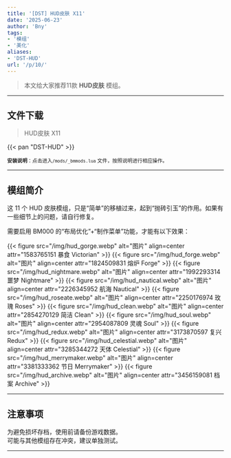 ```yaml
---
title: '[DST] HUD皮肤 X11'
date: '2025-06-23'
author: 'Bny'
tags:
- '模组'
- '美化'
aliases:
- 'DST-HUD'
url: '/p/10/'
---
```


> 本文给大家推荐11款 **HUD皮肤** 模组。

---

## 文件下载

> HUD皮肤 X11  

{{< pan "DST-HUD" >}}  

<small> **安装说明**：点击进入`/mods/_bmmods.lua` 文件，按照说明进行相应操作。</small>  

---

## 模组简介

这 11 个 HUD 皮肤模组，只是“简单”的移植过来，起到“抛砖引玉”的作用。如果有一些细节上的问题，请自行修复。

需要启用 BM000 的“布局优化”+“制作菜单”功能，才能有以下效果：

{{< figure src="/img/hud_gorge.webp" alt="图片" align=center attr="1583765151 暴食 Victorian" >}}
{{< figure src="/img/hud_forge.webp" alt="图片" align=center attr="1824509831 熔炉 Forge" >}}
{{< figure src="/img/hud_nightmare.webp" alt="图片" align=center attr="1992293314 噩梦 Nightmare" >}}
{{< figure src="/img/hud_nautical.webp" alt="图片" align=center attr="2226345952 航海 Nautical" >}}
{{< figure src="/img/hud_roseate.webp" alt="图片" align=center attr="2250176974 玫瑰 Roses" >}}
{{< figure src="/img/hud_clean.webp" alt="图片" align=center attr="2854270129 简洁 Clean" >}}
{{< figure src="/img/hud_soul.webp" alt="图片" align=center attr="2954087809 灵魂 Soul" >}}
{{< figure src="/img/hud_redux.webp" alt="图片" align=center attr="3173870597 复兴 Redux" >}}
{{< figure src="/img/hud_celestial.webp" alt="图片" align=center attr="3285344272 天体 Celestial" >}}
{{< figure src="/img/hud_merrymaker.webp" alt="图片" align=center attr="3381333362 节日 Merrymaker" >}}
{{< figure src="/img/hud_archive.webp" alt="图片" align=center attr="3456159081 档案 Archive" >}}


---

## 注意事项

>  
为避免损坏存档，使用前请备份游戏数据。  
可能与其他模组存在冲突，建议单独测试。  

---

